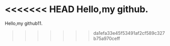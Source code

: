 <<<<<<< HEAD
Hello,my github.
=======
Hello,my github11.
>>>>>>> da1efa33e45f53491af2cf589c327b75a970ceff
